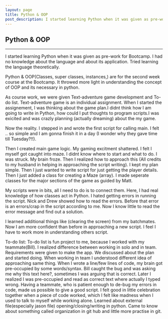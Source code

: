 ```yaml
---
layout: page
title: Python & OOP
post_description: I started learning Python when it was given as pre-work for Bootcamp. I had no ...
---
```

<div class="post">
<h2>
     Python & OOP
</h2>
<hr>

I started learning Python when it was given as pre-work for Bootcamp. I had no knowledge about the language and about its application. Tried learning the language theoretically. 

Python & OOP(Classes, super classes, instances,) are for the second week course at the Bootcamp. 
It throwed more light in understanding the concept of OOP and its necessary in python.

As course work, we were given Text-adventure game development and To-do list.
Text-adventure game is an individual assignment. When I started the assignement, I was thinking about the game plan.I didnt think how I am going to write in Python, how could I put thoughts to program scripts.I was exicited and was crazly planning (actually dreaming) about the my game.

Now the reality. I stepped in and wrote the first script for calling main. I felt .. so simple and I am gonna finish it in a day (I wonder why they gave time till Tuesday?!!). 

Then I created main game logic. My gaming excitment shattered. I felt I myself got caught into maze. I didnt know where to start and what to do. I was struck. My brain froze. 
Then I realized how to approach this (All credits to my husband in helping in approaching the script writing). 
I kept my plan simple. Then I just wanted to write script for just getting the player details. Then I just added a class for creating a Maze (array). I made seperate classes for the major sections of the game as guided by Matt. 

My scripts were in bits, all I need to do is to connect them. Here, I had real knowledge of how classes act in Python. I hated getting errors in running the script. Nick and Drew showed how to read the errors. Before that error is an errors/crap in the script according to me. Now I know little to read the error message and find out a solution. 

I learned additional things like (clearing the screen) from my batchmates. 
Now I am more confident than before in approaching a new script. I feel I have to work more in understanding others script.

To-do list:
To-do list is fun project to me, because I worked with my teammate(Bill). I realized difference between working in solo and in team. Requirements were given to make the app. We discussed about the plan and started doing. 
When working in team I understood different idea of approaching same thing. When I wrote a line/few lines of code, my brain got pre-occupied by some words/syntax. Bill caught the bug and was asking me why this text here?, sometimes I was arguing that is correct. Later I realized I was pre-occupied and read as correct text where actually I typed wrong. Having a teammate, who is patient enough to de-bug my errors in code, made us possible to give a good script.
I felt good in little celebration together when a piece of code worked, which I felt like madness when I used to talk to myself while working alone.
Learned about external file(especially jason file) opening/closing/writing in python. Came to know about something called organization in git hub and little more practise in git.


</div>

